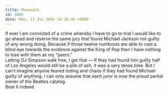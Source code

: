 ```yaml
---
title: Moonwalk.
id: 3065
date: Mon, 13 Jun 2005 14:28:40 +0000
---
```


If ever I am convicted of a crime whereby I have to go to trial I would like to go ahead and reserve the same jury that found Michael Jackson not guilty of any wrong doing. Because if those twelve numbnuts are able to cast a blind eye towards the evidence against the King of Pop then I have nothing to lose with them as my “peers.”  
 Letting OJ Simpson walk free, I get that — If they had found him guilty half of Los Angeles would still be a pile of ash, it was a very tense time. But I can’t imagine anyone feared rioting and chaos if they had found Michael guilty of anything. I can only assume that each juror is now the proud partial owner of the Beatles catalog.  
 Beat it indeed.


